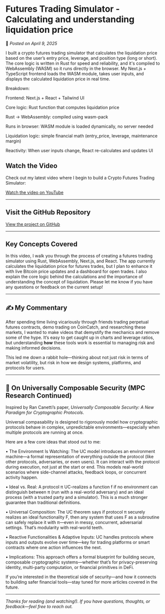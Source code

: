 # Futures Trading Simulator - Calculating and understanding liquidation price

📅 *Posted on April 9, 2025*

I built a crypto futures trading simulator that calculates the liquidation price based on the user’s entry price, leverage, and position type (long or short). The core logic is written in Rust for speed and reliability, and it's compiled to WebAssembly (WASM) so it runs directly in the browser. My Next.js + TypeScript frontend loads the WASM module, takes user inputs, and displays the calculated liquidation price in real time.

Breakdown:

Frontend: Next.js + React + Tailwind UI

Core logic: Rust function that computes liquidation price

Rust → WebAssembly: compiled using wasm-pack

Runs in browser: WASM module is loaded dynamically, no server needed

Liquidation logic: simple financial math (entry_price, leverage, maintenance margin)

Reactivity: When user inputs change, React re-calculates and updates UI

## Watch the Video

Check out my latest video where I begin to build a Crypto Futures Trading Simulator:

[Watch the video on YouTube](https://youtu.be/76BrhdWZSZ8?si=KQOvOKLa-TI28A52)

---
## Visit the GitHub Repository

[View the project on GitHub](https://github.com/KaylaDefi/Futures_Trading_Sim)

---
## Key Concepts Covered

In this video, I walk you through the process of creating a futures trading simulator using Rust, WebAssembly, Next.js, and React. The app currently calculates the liquidation price for futures trades, but I plan to enhance it with live Bitcoin price updates and a dashboard for open trades. I also explain the core logic behind the calculations and the importance of understanding the concept of liquidation. Please let me know if you have any questions or feedback on the current setup!

---

## ✍️ My Commentary

After spending time living vicariously through friends trading perpetual futures contracts, demo trading on CoinCatch, and researching these markets, I wanted to make videos that demystify the mechanics and remove some of the hype. It’s easy to get caught up in charts and leverage ratios, but understanding **how** these tools work is essential to managing risk and making informed decisions.

This led me down a rabbit hole—thinking about not just risk in terms of market volatility, but risk in how we design systems, platforms, and protocols for users.

---

## 🔐 On Universally Composable Security (MPC Research Continued)

Inspired by Ran Canetti’s paper, *Universally Composable Security: A New Paradigm for Cryptographic Protocols*.

Universal compasability is designed to rigorously model how cryptographic protocols behave in complex, unpredictable environments—especially when multiple protocols are running at once.

Here are a few core ideas that stood out to me:

• The Environment Is Watching: The UC model introduces an environment machine—a formal representation of everything outside the protocol (like other protocols, adversaries, or even users). It can interact with the protocol during execution, not just at the start or end. This models real-world scenarios where side-channel attacks, feedback loops, or concurrent activity happen.

• Ideal vs. Real: A protocol π UC-realizes a function f if no environment can distinguish between π (run with a real-world adversary) and an ideal process (with a trusted party and a simulator). This is a much stronger guarantee than traditional definitions.

• Universal Composition: The UC theorem says if protocol π securely realizes an ideal functionality F, then any system that uses F as a subroutine can safely replace it with π—even in messy, concurrent, adversarial settings. That’s modularity with real-world teeth.

• Reactive Functionalities & Adaptive Inputs: UC handles protocols where inputs and outputs evolve over time—key for trading platforms or smart contracts where one action influences the next.

• Implications: This approach offers a formal blueprint for building secure, composable cryptographic systems—whether that’s for privacy-preserving identity, multi-party computation, or financial primitives in DeFi.

If you’re interested in the theoretical side of security—and how it connects to building safer financial tools—stay tuned for more articles covered in the future. 

---

*Thanks for reading (and watching!). If you have questions, thoughts, or feedback—feel free to reach out.*

